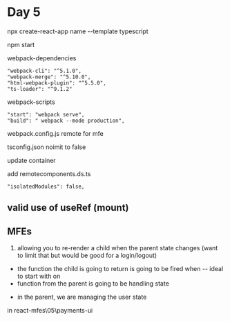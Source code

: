 # Day 5

npx create-react-app name --template typescript

npm start

webpack-dependencies

    "webpack-cli": "^5.1.0",
    "webpack-merge": "^5.10.0",
    "html-webpack-plugin": "^5.5.0",
    "ts-loader": "^9.1.2"

webpack-scripts

    "start": "webpack serve",
    "build": " webpack --mode production",

webpack.config.js
remote for mfe

tsconfig.json noimit to false

update container 

add remotecomponents.ds.ts

    "isolatedModules": false,




## valid use of useRef (mount)


## MFEs


1. allowing you to re-render a child when the parent state changes (want to limit that but would be good for a login/logout)
- the function the child is going to return is going to be fired when
-- ideal to start with on 
- function from the parent is going to be handling state

* in the parent, we are managing the user state 


in react-mfes\05\payments-ui


